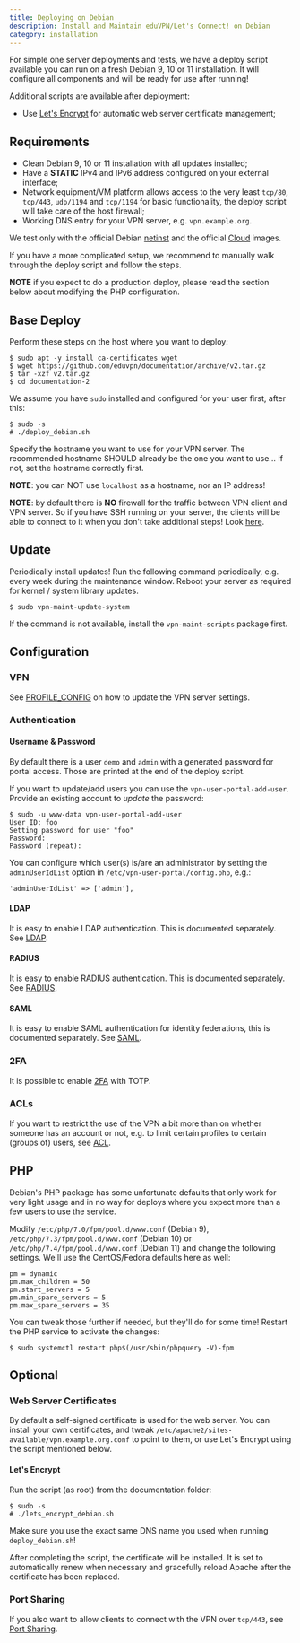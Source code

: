 ```yaml
---
title: Deploying on Debian
description: Install and Maintain eduVPN/Let's Connect! on Debian
category: installation
---
```


For simple one server deployments and tests, we have a deploy script available 
you can run on a fresh Debian 9, 10 or 11 installation. It will configure all 
components and will be ready for use after running!

Additional scripts are available after deployment:

* Use [Let's Encrypt](https://letsencrypt.org/) for automatic web server 
  certificate management;

## Requirements

* Clean Debian 9, 10 or 11 installation with all updates installed;
* Have a **STATIC** IPv4 and IPv6 address configured on your external 
  interface;
* Network equipment/VM platform allows access to the very least `tcp/80`, 
  `tcp/443`, `udp/1194` and `tcp/1194` for basic functionality, the deploy 
  script will take care of the host firewall;
* Working DNS entry for your VPN server, e.g. `vpn.example.org`.

We test only with the official Debian 
[netinst](https://www.debian.org/distrib/netinst) and the official 
[Cloud](https://cdimage.debian.org/cdimage/openstack/) images.

If you have a more complicated setup, we recommend to manually walk through 
the deploy script and follow the steps.

**NOTE** if you expect to do a production deploy, please read the section below 
about modifying the PHP configuration.

## Base Deploy

Perform these steps on the host where you want to deploy:

    $ sudo apt -y install ca-certificates wget
    $ wget https://github.com/eduvpn/documentation/archive/v2.tar.gz
    $ tar -xzf v2.tar.gz
    $ cd documentation-2

We assume you have `sudo` installed and configured for your user first, after
this:

    $ sudo -s
    # ./deploy_debian.sh

Specify the hostname you want to use for your VPN server. The recommended 
hostname SHOULD already be the one you want to use... If not, set the hostname
correctly first.

**NOTE**: you can NOT use `localhost` as a hostname, nor an IP address!

**NOTE**: by default there is **NO** firewall for the traffic between VPN 
client and VPN server. So if you have SSH running on your server, the clients
will be able to connect to it when you don't take additional steps! Look 
[here](FIREWALL.md).

## Update

Periodically install updates! Run the following command periodically, e.g. 
every week during the maintenance window. Reboot your server as required for 
kernel / system library updates.

    $ sudo vpn-maint-update-system

If the command is not available, install the `vpn-maint-scripts` package first.

## Configuration

### VPN

See [PROFILE_CONFIG](PROFILE_CONFIG.md) on how to update the VPN server 
settings.

### Authentication 

#### Username & Password

By default there is a user `demo` and `admin` with a generated password for 
portal access. Those are printed at the end of the deploy script.

If you want to update/add users you can use the `vpn-user-portal-add-user`. 
Provide an existing account to _update_ the password:

    $ sudo -u www-data vpn-user-portal-add-user
    User ID: foo
    Setting password for user "foo"
    Password: 
    Password (repeat): 

You can configure which user(s) is/are an administrator by setting the 
`adminUserIdList` option in `/etc/vpn-user-portal/config.php`, e.g.:

    'adminUserIdList' => ['admin'],

#### LDAP

It is easy to enable LDAP authentication. This is documented separately. See
[LDAP](LDAP.md).

#### RADIUS

It is easy to enable RADIUS authentication. This is documented separately. See
[RADIUS](RADIUS.md).

#### SAML

It is easy to enable SAML authentication for identity federations, this is 
documented separately. See [SAML](SAML.md).

### 2FA

It is possible to enable [2FA](2FA.md) with TOTP.

### ACLs

If you want to restrict the use of the VPN a bit more than on whether someone
has an account or not, e.g. to limit certain profiles to certain (groups of)
users, see [ACL](ACL.md).

## PHP 

Debian's PHP package has some unfortunate defaults that only work for 
very light usage and in no way for deploys where you expect more than a few 
users to use the service.

Modify `/etc/php/7.0/fpm/pool.d/www.conf` (Debian 9),
`/etc/php/7.3/fpm/pool.d/www.conf` (Debian 10) or 
`/etc/php/7.4/fpm/pool.d/www.conf` (Debian 11) and change the following 
settings. We'll use the CentOS/Fedora defaults here as well:

    pm = dynamic
    pm.max_children = 50
    pm.start_servers = 5
    pm.min_spare_servers = 5
    pm.max_spare_servers = 35
 
You can tweak those further if needed, but they'll do for some time! Restart 
the PHP service to activate the changes:

    $ sudo systemctl restart php$(/usr/sbin/phpquery -V)-fpm

## Optional

### Web Server Certificates

By default a self-signed certificate is used for the web server. You can 
install your own certificates, and tweak 
`/etc/apache2/sites-available/vpn.example.org.conf` to point to them, or use 
Let's Encrypt using the script mentioned below.

#### Let's Encrypt

Run the script (as root) from the documentation folder:

    $ sudo -s
    # ./lets_encrypt_debian.sh

Make sure you use the exact same DNS name you used when running 
`deploy_debian.sh`! 

After completing the script, the certificate will be installed. It is set to
automatically renew when necessary and gracefully reload Apache after the 
certificate has been replaced.

### Port Sharing

If you also want to allow clients to connect with the VPN over `tcp/443`, see 
[Port Sharing](PORT_SHARING.md).
